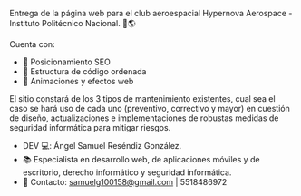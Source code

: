 Entrega de la página web para el club aeroespacial Hypernova Aerospace - Instituto Politécnico Nacional. 🚀🌎

Cuenta con:

- 💎 Posicionamiento SEO
- 💎 Estructura de código ordenada
- 💎 Animaciones y efectos web
  
El sitio constará de los 3 tipos de mantenimiento existentes, cual sea el caso se hará uso de cada uno (preventivo, correctivo y mayor) en cuestión de diseño, actualizaciones e implementaciones de robustas medidas de seguridad informática para mitigar riesgos.

- DEV 💻: Ángel Samuel Reséndiz González.
- 📚 Especialista en desarrollo web, de aplicaciones móviles y de escritorio, derecho informático y seguridad informática.
- 📩 Contacto: samuelg100158@gmail.com | 5518486972
